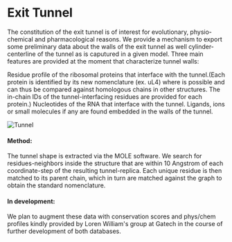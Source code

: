 # Exit Tunnel

The constitution of the exit tunnel is of interest for evolutionary, physio-chemical and pharmacological reasons. We provide a mechanism to export some preliminary data about the walls of the exit tunnel as well cylinder-centerline of the tunnel as is caputured in a given model.
Three main features are provided at the moment that characterize tunnel walls:

Residue profile of the ribosomal proteins that interface with the tunnel.(Each protein is identified by its new nomenclature (ex. uL4) where is possible and can thus be compared against homologous chains in other structures. The in-chain IDs of the tunnel-interfacing residues are provided for each protein.) Nucleotides of the RNA that interface with the tunnel. Ligands, ions or small molecules if any are found  embedded in the walls of the tunnel.


![Tunnel](/Tunnel/tunneldemo.gif)


#### Method:

The tunnel shape is extracted via the MOLE software.
We search for residues-neighbors inside the structure that are within 10 Angstrom of each coordinate-step of the resulting tunnel-replica.
Each unique residue is then matched to its parent chain, which in turn are matched against the graph to obtain the standard nomenclature.


####  In development:

We plan to augment these data with conservation scores and phys/chem profiles kindly provided by Loren William's group at Gatech in the course of further development of both databases.